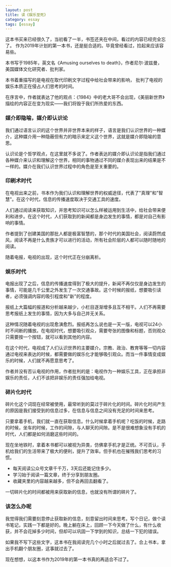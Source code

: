 ```yaml
---
layout: post
title: 读《娱乐至死》
category: essay
tags: [essay]
---
```




这本书买来已经很久了，当初看了一半，书签还夹在中间，看过的内容已经完全忘了。
作为2019年计划的第一本书，还是挺合适的。毕竟曾经看过，捡起来应该容易些。

本书写于1985年，英文名《Amusing ourselves to death》，作者尼尔·波兹曼，美国媒体文化研究者、批判家。

本书着重描写的是电视在取代印刷文字过程中给社会带来的影响，
批判了电视的娱乐本质正在侵占人们思考的时间。

在序言中，作者就表达了他的观点：《1984》中的老大哥不会出现，《美丽新世界》描绘的内容正在变为现实——我们将毁于我们所热爱的东西。

### 媒介即隐喻，媒介即认识论

我们通过语言认识的这个世界并非世界本来的样子，语言是我们认识世界的一种媒介，这种媒介用一种隐蔽但有力的暗示来定义这个世界，这就是媒介即隐喻的意思。

认识论是个哲学观点，在这里就不多说了。作者表达的媒介即认识论是指我们通过各种媒介来认识和理解这个世界，相同的事物通过不同的媒介表现出来的结果是不一样的。媒介在我们认识世界过程中的角色是至关重要的。

### 印刷术时代

在电视出来之前，书本作为我们认识和理解世界的权威途径，代表了"真理"和"智慧"。在这个时代，信息的传播速度取决于交通工具的速度。

人们通过阅读来获取知识，并思考知识可以怎么样被运用到生活中，给社会带来便利和进步。在这个时代，人们获取到的新闻都是身边发生的事情，都是对自己有影响的事情。

作者提到了创建美国的那批人都是极富智慧的，那个时代的美国社会，阅读蔚然成风，阅读不再是什么贵族才可以进行的活动，所有社会阶层的人都可以随时随地的阅读。

随着电报，电视的出现，这个时代正在分崩离析。

### 娱乐时代

电报出现了之后，信息的传播速度得到了极大的提升，新闻不再仅仅是身边发生的事情，可能是几千公里之外发生了一次交通事故。这个时候的报纸，想要吸引读者，必须强调内容的吸引程度和"新"的程度。

报纸上大篇幅的报道和分析越来越少，小栏目逐渐增多且互不相干。人们不再需要思考报纸上发生的事情，因为大多与自己并无关系。

这种情况随着电视的出现愈演愈烈。报纸再怎么说也是一天一版，电视可以24小时不间断的播放。在电视时代，想要吸引观众，需要夸张的图像和标题，否则观众只需要按一个按钮，就可以看到其他的内容。

在这个时代，电视成了人们认识世界的主要媒介。宗教、政治、教育等等一切内容通过电视来表达的时候，都需要做的娱乐化才能够吸引观众。而当一件事情变成娱乐的时候，人们就不再愿意思考了。

作者并没有否认电视的作用，作者批判的是：电视作为一种娱乐工具，正在承担非娱乐的责任，人们不该把非娱乐的责任强加给电视。

### 碎片化时代

碎片化这个词现在经常被使用，最常听到的莫过于碎片化的时间。碎片化时间产生的原因是我们接受到的信息过多，在信息与信息之间没有充足的时间来思考。

只要拿着手机，我们就一直在获取信息。什么时候拿着手机呢？吃饭的时候，走路的时候，坐车的时候，工作的间隙，与人聊天的间隙。是不是很难想象没有手机的时代，人们都是如何消磨这些时间的。

现在坐地铁时，拿着本书都可以被视为异类，仿佛拿手机才是正统。不可否认，手机给我们的生活带来了极大的便利，提升了效率。但手机也在摧残我们思考的习惯。

- 每天阅读公众号文章千千万，3天后还能记住多少。
- 学习始于阅读一篇文章，终于分享到朋友圈。
- 收藏夹里的内容越来越多，但不会再回去翻看了。

一切碎片化的时间都被用来获取新的信息，也就没有所谓的碎片了。

### 该怎么办呢

我觉得我们需要刻意停止获取新的信息，刻意留出时间来思考。写个日记，做个读书笔记，实践一下都是好的。晚上躺在床上，回顾一下今天做了什么，有什么收获，并不会花掉多少时间，但却可以巩固一下学到的知识，总结一下犯的错误。

如果我不写下这些文字，这本书在我阅读完几个小时之后就过去了。合上书本，拿出手机翻个朋友圈，这事就过去了。

现在想想，以这本书作为2019年的第一本书真的再适合不过了。
